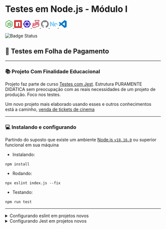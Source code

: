 # Testes em Node.js - Módulo I
[<img src="../../docs/images/icons/nodedotjs.svg" width="25px" height="25px" title="Node.js" alt="Node.js"> <img src="../../docs/images/icons/npm.svg" width="25px" height="25px" alt="npm" title="npm"> <img src="../../docs/images/icons/eslint.svg" width="25px" height="25px" alt="Eslint" title="Eslint"> <img src="../../docs/images/icons/jest.svg" width="25px" height="25px" alt="Jest" title="Jest"> <img src="../../docs/images/icons/github.svg" width="25px" height="25px" alt="GitHub" title="GitHub"> <img src="../../docs/images/icons/nx.svg" width="25px" height="25px" alt="NX" title="NX"> <img src="../../docs/images/icons/visualstudiocode.svg" width="25px" height="25px" alt="vscode" title="vscode">](#carrinho-sample) <!-- icons by https://simpleicons.org/?q=types -->

![Badge Status](https://img.shields.io/badge/STATUS_DO_CURSO-MÓDULO_ENCERRADO-blue)

## :closed_lock_with_key: Testes em Folha de Pagamento
---

### :books: Projeto Com Finalidade Educacional
Projeto faz parte de curso [Testes com Jest](https://www.alura.com.br/curso-online-nodejs-testes-unitarios-integracao). Estrutura PURAMENTE DIDÁTICA sem preocupação com as reais necessidades de um projeto de produção. Foco nos testes.

Um novo projeto mais elaborado usando esses e outros conhecimentos está a caminho, [venda de tickets de cinema](https://github.com/jtonynet/cine-ticket-study)

---

### :computer: Instalando e configurando

Partindo do suposto que existe um ambiente [Node.js `v18.16.0`](https://nodejs.org/en) ou superior funcional em sua máquina

- Instalando:
```
npm install
```

- Rodando:
```
npx eslint index.js --fix
```

- Testando:
```
npm run test
```


---

<details>
  <summary>Configurando eslint em projetos novos</summary>

```
npm install --save-dev eslint@8.16.0 --save-exact
npx eslint --init 
```

```
> To check syntax, find problems, and enforce code style
> JavaScript modules (import/export)
> None of these
> No
> Node
> Use a popular style guide
> Airbnb
> JSON
```
</details>


<details>
  <summary>Configurando Jest em projetos novos</summary>

```
npm instal --save-exact jest@28.1.0 --save-dev
```

</details>

<!-- npm install --force -->
